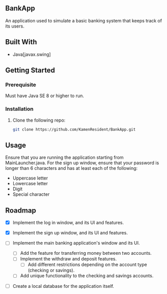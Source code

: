## BankApp

An application used to simulate a basic banking system that keeps track of its users.

## Built With

* Java[javax.swing]

## Getting Started

### Prerequisite

Must have Java SE 8 or higher to run.

### Installation

1. Clone the following repo:

   ```sh
   git clone https://github.com/KamenResident/BankApp.git
   ```

## Usage

Ensure that you are running the application starting from MainLauncher.java.
For the sign up window, ensure that your password is longer than 6 characters and has at least each of the following:

* Uppercase letter
* Lowercase letter
* Digit
* Special character

## Roadmap

- [x] Implement the log in window, and its UI and features.
- [x] Implement the sign up window, and its UI and features.
- [ ] Implement the main banking application's window and its UI.
  - [ ] Add the feature for transferring money between two accounts.
  - [ ] Implement the withdraw and deposit features.
    - [ ] Add different restrictions depending on the account type (checking or savings).
  - [ ] Add unique functionality to the checking and savings accounts.
- [ ] Create a local database for the application itself.

